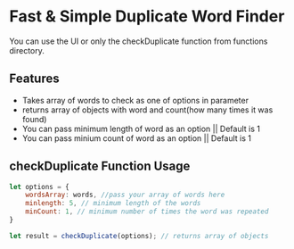 # Fast & Simple Duplicate Word Finder

You can use the UI or only the checkDuplicate function from functions directory.

Features
--------

* Takes array of words to check as one of options in parameter<br>
* returns array of objects with word and count(how many times it was found)<br>
* You can pass minimum length of word as an option || Default is 1<br>
* You can pass minium count of word as an option || Default is 1<br>

## checkDuplicate Function Usage

```javascript
let options = {
    wordsArray: words, //pass your array of words here
    minlength: 5, // minimum length of the words
    minCount: 1, // minimum number of times the word was repeated
}

let result = checkDuplicate(options); // returns array of objects
```




